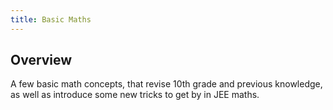 ```yaml
---
title: Basic Maths
---
```


## Overview
A few basic math concepts, that revise 10th grade and previous knowledge, as well as introduce some new tricks to get by in JEE maths.
